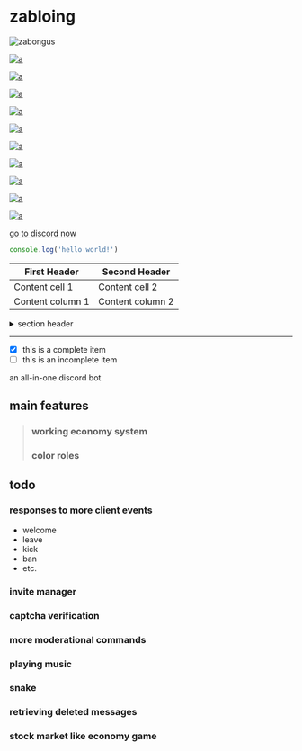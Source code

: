 # zabloing

![zabongus](https://cdn.discordapp.com/attachments/443467585980203018/723479044317904956/cbo1rI6p_400x400.png)

[![a](https://img.shields.io/badge/school%20grades-failing-cc0000.svg)]()

[![a](https://img.shields.io/badge/code-broken-ff7b00.svg)]()

[![a](https://img.shields.io/badge/lemon-sour-ffe500.svg)]()

[![a](https://img.shields.io/badge/crab-cowboy-009900.svg)]()

[![a](https://img.shields.io/badge/gaming-extremely-blue.svg)]()

[![a](https://img.shields.io/badge/now%20what-i'm%20not%20sure-811ad8.svg)]()

[![a](https://img.shields.io/badge/crab-cowboy-2b2299.svg)]()

[![a](https://img.shields.io/badge/did%20i%20just%20make%20a%20rainbow-perhaps%20\:\)-009900.svg)]()

[![a](https://img.shields.io/youtube/views/dQw4w9WgXcQ?color=blue&label=yutub&logo=youtube&logoColor=blue&style=plastic)](https://youtube.com/watch?v=dQw4w9WgXcQ)

[![a](https://img.shields.io/badge/version-0.5-009900.svg)]()

[go to discord now](https://discord.com)


```javascript
console.log('hello world!')
```

First Header | Second Header
------------ | -------------
Content cell 1 | Content cell 2
Content column 1 | Content column 2

<details><summary>section header</summary>peekaboo</details>

************************************

- [x] this is a complete item
- [ ] this is an incomplete item

an all-in-one discord bot
## main features
>### working economy system
>### color roles
## todo
### responses to more client events
* welcome
* leave
* kick
* ban
* etc.
### invite manager
### captcha verification
### more moderational commands
### playing music
### snake
### retrieving deleted messages
### stock market like economy game